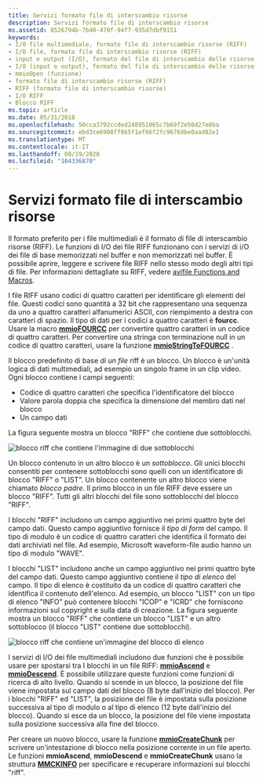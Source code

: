 ```yaml
---
title: Servizi formato file di interscambio risorse
description: Servizi formato file di interscambio risorse
ms.assetid: 8526794b-7b40-470f-94f7-935d7dbf9151
keywords:
- I/O file multimediale, formato file di interscambio risorse (RIFF)
- I/O file, formato file di interscambio risorse (RIFF)
- input e output (I/O), formato del file di interscambio delle risorse (RIFF)
- I/O (input e output), formato del file di interscambio delle risorse (RIFF)
- mmioOpen (funzione)
- formato file di interscambio risorse (RIFF)
- RIFF (formato file di interscambio risorse)
- I/O RIFF
- Blocco RIFF
ms.topic: article
ms.date: 05/31/2018
ms.openlocfilehash: 50cca3792ccded248951065c7b69f2e50d27e0ba
ms.sourcegitcommit: ebd3ce6908ff865f1ef66f2fc96769be0aad82e1
ms.translationtype: MT
ms.contentlocale: it-IT
ms.lasthandoff: 08/19/2020
ms.locfileid: "104336870"
---
```

# <a name="resource-interchange-file-format-services"></a>Servizi formato file di interscambio risorse

Il formato preferito per i file multimediali è il formato di file di interscambio risorse (RIFF). Le funzioni di I/O dei file RIFF funzionano con i servizi di i/O dei file di base memorizzati nel buffer e non memorizzati nel buffer. È possibile aprire, leggere e scrivere file RIFF nello stesso modo degli altri tipi di file. Per informazioni dettagliate su RIFF, vedere [avifile Functions and Macros](avifile-functions-and-macros.md).

I file RIFF usano codici di quattro caratteri per identificare gli elementi del file. Questi codici sono quantità a 32 bit che rappresentano una sequenza da uno a quattro caratteri alfanumerici ASCII, con riempimento a destra con caratteri di spazio. Il tipo di dati per i codici a quattro caratteri è **fourcc**. Usare la macro [**mmioFOURCC**](/windows/win32/api/vfw/nf-vfw-mmiofourcc) per convertire quattro caratteri in un codice di quattro caratteri. Per convertire una stringa con terminazione null in un codice di quattro caratteri, usare la funzione [**mmioStringToFOURCC**](/windows/win32/api/mmiscapi/nf-mmiscapi-mmiostringtofourcc) .

Il blocco predefinito di base *di un file* riff è un blocco. Un blocco è un'unità logica di dati multimediali, ad esempio un singolo frame in un clip video. Ogni blocco contiene i campi seguenti:

-   Codice di quattro caratteri che specifica l'identificatore del blocco
-   Valore parola doppia che specifica la dimensione del membro dati nel blocco
-   Un campo dati

La figura seguente mostra un blocco "RIFF" che contiene due sottoblocchi.

![blocco riff che contiene l'immagine di due sottoblocchi](images/mmio1.gif)

Un blocco contenuto in un altro blocco è un *sottoblocco*. Gli unici blocchi consentiti per contenere sottoblocchi sono quelli con un identificatore di blocco "RIFF" o "LIST". Un blocco contenente un altro blocco viene chiamato *blocco padre*. Il primo blocco in un file RIFF deve essere un blocco "RIFF". Tutti gli altri blocchi del file sono sottoblocchi del blocco "RIFF".

I blocchi "RIFF" includono un campo aggiuntivo nei primi quattro byte del campo dati. Questo campo aggiuntivo fornisce il *tipo di form* del campo. Il tipo di modulo è un codice di quattro caratteri che identifica il formato dei dati archiviati nel file. Ad esempio, Microsoft waveform-file audio hanno un tipo di modulo "WAVE".

I blocchi "LIST" includono anche un campo aggiuntivo nei primi quattro byte del campo dati. Questo campo aggiuntivo contiene il *tipo di elenco* del campo. Il tipo di elenco è costituito da un codice di quattro caratteri che identifica il contenuto dell'elenco. Ad esempio, un blocco "LIST" con un tipo di elenco "INFO" può contenere blocchi "ICOP" e "ICRD" che forniscono informazioni sul copyright e sulla data di creazione. La figura seguente mostra un blocco "RIFF" che contiene un blocco "LIST" e un altro sottoblocco (il blocco "LIST" contiene due sottoblocchi).

![blocco riff che contiene un'immagine del blocco di elenco](images/mmio2.gif)

I servizi di I/O dei file multimediali includono due funzioni che è possibile usare per spostarsi tra I blocchi in un file RIFF: [**mmioAscend**](/windows/win32/api/mmiscapi/nf-mmiscapi-mmioascend) e [**mmioDescend**](/windows/win32/api/mmiscapi/nf-mmiscapi-mmiodescend). È possibile utilizzare queste funzioni come funzioni di ricerca di alto livello. Quando si scende in un blocco, la posizione del file viene impostata sul campo dati del blocco (8 byte dall'inizio del blocco). Per i blocchi "RIFF" ed "LIST", la posizione del file è impostata sulla posizione successiva al tipo di modulo o al tipo di elenco (12 byte dall'inizio del blocco). Quando si esce da un blocco, la posizione del file viene impostata sulla posizione successiva alla fine del blocco.

Per creare un nuovo blocco, usare la funzione [**mmioCreateChunk**](/windows/win32/api/mmiscapi/nf-mmiscapi-mmiocreatechunk) per scrivere un'intestazione di blocco nella posizione corrente in un file aperto. Le funzioni **mmioAscend**, **mmioDescend** e **mmioCreateChunk** usano la struttura [**MMCKINFO**](/windows/win32/api/mmiscapi/ns-mmiscapi-mmckinfo) per specificare e recuperare informazioni sui blocchi "riff".

 

 